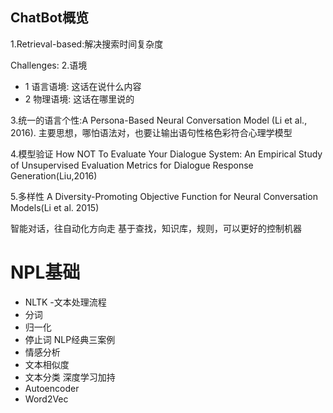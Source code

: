 ChatBot概览
-----------
1.Retrieval-based:解决搜索时间复杂度

Challenges:
2.语境
- 1 语言语境: 这话在说什么内容
- 2 物理语境: 这话在哪里说的

3.统一的语言个性:A Persona-Based Neural Conversation Model (Li et al., 2016).
主要思想，哪怕语法对，也要让输出语句性格色彩符合心理学模型

4.模型验证
How NOT To Evaluate Your Dialogue System: An Empirical Study of Unsupervised Evaluation Metrics for Dialogue Response Generation(Liu,2016)

5.多样性
A Diversity-Promoting Objective Function for Neural Conversation Models(Li et al. 2015)

智能对话，往自动化方向走
基于查找，知识库，规则，可以更好的控制机器

NPL基础
=======
- NLTK
-文本处理流程
- 分词
- 归一化
- 停止词
NLP经典三案例
- 情感分析
- 文本相似度
- 文本分类
深度学习加持
- Autoencoder
- Word2Vec
